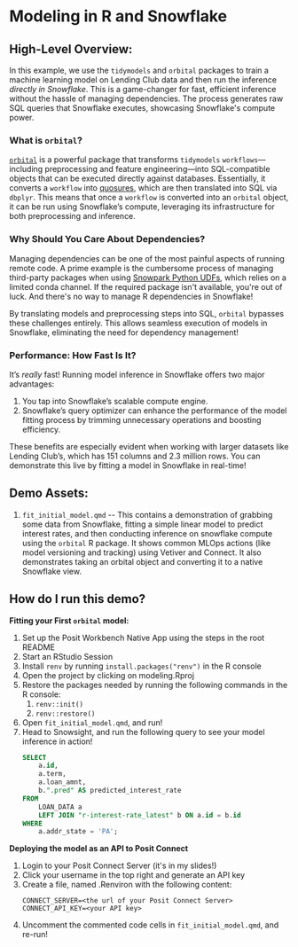 # Modeling in R and Snowflake

## High-Level Overview:

In this example, we use the `tidymodels` and `orbital` packages to train a machine learning model on Lending Club data and then run the inference *directly in Snowflake*. This is a game-changer for fast, efficient inference without the hassle of managing dependencies. The process generates raw SQL queries that Snowflake executes, showcasing Snowflake's compute power.


### What is `orbital`?

[`orbital`](https://orbital.tidymodels.org/index.html) is a powerful package that transforms `tidymodels` `workflows`—including preprocessing and feature engineering—into SQL-compatible objects that can be executed directly against databases. Essentially, it converts a `workflow` into [quosures](https://rlang.r-lib.org/reference/topic-quosure.html), which are then translated into SQL via `dbplyr`. This means that once a `workflow` is converted into an `orbital` object, it can be run using Snowflake’s compute, leveraging its infrastructure for both preprocessing and inference.


### Why Should You Care About Dependencies?

Managing dependencies can be one of the most painful aspects of running remote code. A prime example is the cumbersome process of managing third-party packages when using [Snowpark Python UDFs](https://docs.snowflake.com/en/developer-guide/snowpark/python/creating-udfs#using-third-party-packages-from-anaconda-in-a-udf), which relies on a limited conda channel. If the required package isn't available, you're out of luck. And there's no way to manage R dependencies in Snowflake!

By translating models and preprocessing steps into SQL, `orbital` bypasses these challenges entirely. This allows seamless execution of models in Snowflake, eliminating the need for dependency management!


### Performance: How Fast Is It?

It’s *really* fast! Running model inference in Snowflake offers two major advantages:

1. You tap into Snowflake’s scalable compute engine.
2. Snowflake’s query optimizer can enhance the performance of the model fitting process by trimming unnecessary operations and boosting efficiency.

These benefits are especially evident when working with larger datasets like Lending Club’s, which has 151 columns and 2.3 million rows. You can demonstrate this live by fitting a model in Snowflake in real-time!


## Demo Assets:

1.  `fit_initial_model.qmd` -- This contains a demonstration of grabbing some data from Snowflake, fitting a simple linear model to predict interest rates, and then conducting inference on snowflake compute using the `orbital` R package. It shows common MLOps actions (like model versioning and tracking) using Vetiver and Connect. It also demonstrates taking an orbital object and converting it to a native Snowflake view.

## How do I run this demo?

**Fitting your First `orbital` model:**

1. Set up the Posit Workbench Native App using the steps in the root README
2. Start an RStudio Session
3. Install `renv` by running `install.packages("renv")` in the R console
4. Open the project by clicking on modeling.Rproj
5. Restore the packages needed by running the following commands in the R console:
    1. `renv::init()`
    2. `renv::restore()`
6. Open `fit_initial_model.qmd`, and run!
7. Head to Snowsight, and run the following query to see your model inference in action!
    ```sql
    SELECT 
        a.id, 
        a.term, 
        a.loan_amnt,
        b.".pred" AS predicted_interest_rate 
    FROM 
        LOAN_DATA a 
        LEFT JOIN "r-interest-rate_latest" b ON a.id = b.id 
    WHERE 
        a.addr_state = 'PA';
    ```

**Deploying the model as an API to Posit Connect**
1. Login to your Posit Connect Server (it's in my slides!)
2. Click your username in the top right and generate an API key
3. Create a file, named .Renviron with the following content:
    ```
    CONNECT_SERVER=<the url of your Posit Connect Server>
    CONNECT_API_KEY=<your API key>
    ```
4. Uncomment the commented code cells in `fit_initial_model.qmd`, and re-run!
